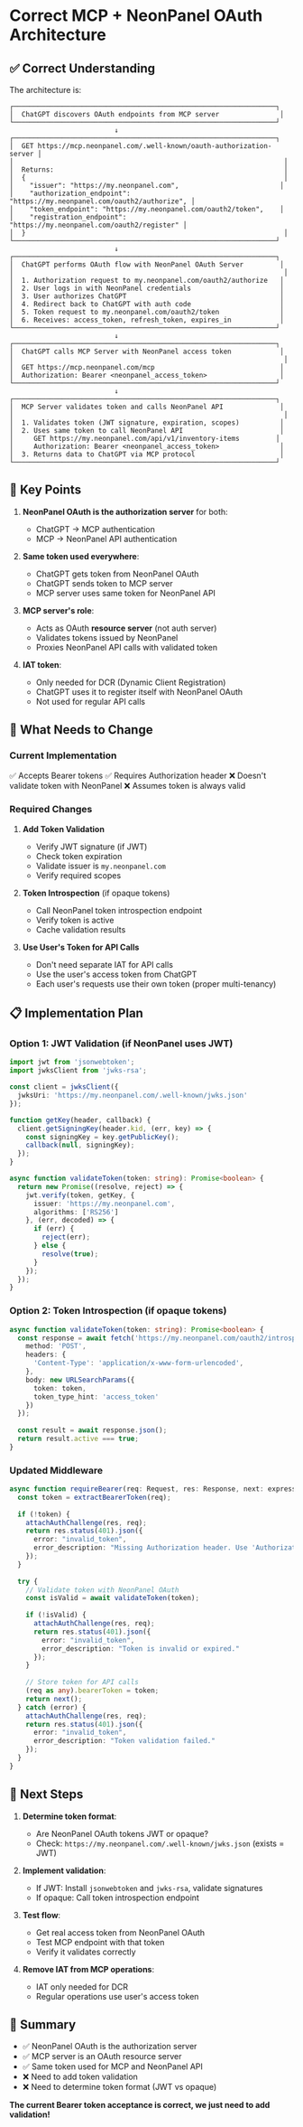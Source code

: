 # Correct MCP + NeonPanel OAuth Architecture

## ✅ Correct Understanding

The architecture is:

```
┌─────────────────────────────────────────────────────────────────┐
│  ChatGPT discovers OAuth endpoints from MCP server               │
└─────────────────────────────────────────────────────────────────┘
                          ↓
┌─────────────────────────────────────────────────────────────────┐
│  GET https://mcp.neonpanel.com/.well-known/oauth-authorization-server │
│                                                                   │
│  Returns:                                                         │
│  {                                                                │
│    "issuer": "https://my.neonpanel.com",                         │
│    "authorization_endpoint": "https://my.neonpanel.com/oauth2/authorize", │
│    "token_endpoint": "https://my.neonpanel.com/oauth2/token",    │
│    "registration_endpoint": "https://my.neonpanel.com/oauth2/register" │
│  }                                                                │
└─────────────────────────────────────────────────────────────────┘
                          ↓
┌─────────────────────────────────────────────────────────────────┐
│  ChatGPT performs OAuth flow with NeonPanel OAuth Server         │
│                                                                   │
│  1. Authorization request to my.neonpanel.com/oauth2/authorize   │
│  2. User logs in with NeonPanel credentials                      │
│  3. User authorizes ChatGPT                                      │
│  4. Redirect back to ChatGPT with auth code                      │
│  5. Token request to my.neonpanel.com/oauth2/token               │
│  6. Receives: access_token, refresh_token, expires_in            │
└─────────────────────────────────────────────────────────────────┘
                          ↓
┌─────────────────────────────────────────────────────────────────┐
│  ChatGPT calls MCP Server with NeonPanel access token            │
│                                                                   │
│  GET https://mcp.neonpanel.com/mcp                               │
│  Authorization: Bearer <neonpanel_access_token>                  │
└─────────────────────────────────────────────────────────────────┘
                          ↓
┌─────────────────────────────────────────────────────────────────┐
│  MCP Server validates token and calls NeonPanel API              │
│                                                                   │
│  1. Validates token (JWT signature, expiration, scopes)          │
│  2. Uses same token to call NeonPanel API                        │
│     GET https://my.neonpanel.com/api/v1/inventory-items         │
│     Authorization: Bearer <neonpanel_access_token>               │
│  3. Returns data to ChatGPT via MCP protocol                     │
└─────────────────────────────────────────────────────────────────┘
```

## 🔑 Key Points

1. **NeonPanel OAuth is the authorization server** for both:
   - ChatGPT → MCP authentication
   - MCP → NeonPanel API authentication

2. **Same token used everywhere**:
   - ChatGPT gets token from NeonPanel OAuth
   - ChatGPT sends token to MCP server
   - MCP server uses same token for NeonPanel API

3. **MCP server's role**:
   - Acts as OAuth **resource server** (not auth server)
   - Validates tokens issued by NeonPanel
   - Proxies NeonPanel API calls with validated token

4. **IAT token**:
   - Only needed for DCR (Dynamic Client Registration)
   - ChatGPT uses it to register itself with NeonPanel OAuth
   - Not used for regular API calls

## 🔧 What Needs to Change

### Current Implementation
✅ Accepts Bearer tokens
✅ Requires Authorization header
❌ Doesn't validate token with NeonPanel
❌ Assumes token is always valid

### Required Changes

1. **Add Token Validation**
   - Verify JWT signature (if JWT)
   - Check token expiration
   - Validate issuer is `my.neonpanel.com`
   - Verify required scopes

2. **Token Introspection** (if opaque tokens)
   - Call NeonPanel token introspection endpoint
   - Verify token is active
   - Cache validation results

3. **Use User's Token for API Calls**
   - Don't need separate IAT for API calls
   - Use the user's access token from ChatGPT
   - Each user's requests use their own token (proper multi-tenancy)

## 📋 Implementation Plan

### Option 1: JWT Validation (if NeonPanel uses JWT)

```typescript
import jwt from 'jsonwebtoken';
import jwksClient from 'jwks-rsa';

const client = jwksClient({
  jwksUri: 'https://my.neonpanel.com/.well-known/jwks.json'
});

function getKey(header, callback) {
  client.getSigningKey(header.kid, (err, key) => {
    const signingKey = key.getPublicKey();
    callback(null, signingKey);
  });
}

async function validateToken(token: string): Promise<boolean> {
  return new Promise((resolve, reject) => {
    jwt.verify(token, getKey, {
      issuer: 'https://my.neonpanel.com',
      algorithms: ['RS256']
    }, (err, decoded) => {
      if (err) {
        reject(err);
      } else {
        resolve(true);
      }
    });
  });
}
```

### Option 2: Token Introspection (if opaque tokens)

```typescript
async function validateToken(token: string): Promise<boolean> {
  const response = await fetch('https://my.neonpanel.com/oauth2/introspect', {
    method: 'POST',
    headers: {
      'Content-Type': 'application/x-www-form-urlencoded',
    },
    body: new URLSearchParams({
      token: token,
      token_type_hint: 'access_token'
    })
  });
  
  const result = await response.json();
  return result.active === true;
}
```

### Updated Middleware

```typescript
async function requireBearer(req: Request, res: Response, next: express.NextFunction) {
  const token = extractBearerToken(req);
  
  if (!token) {
    attachAuthChallenge(res, req);
    return res.status(401).json({
      error: "invalid_token",
      error_description: "Missing Authorization header. Use 'Authorization: Bearer <token>'."
    });
  }
  
  try {
    // Validate token with NeonPanel OAuth
    const isValid = await validateToken(token);
    
    if (!isValid) {
      attachAuthChallenge(res, req);
      return res.status(401).json({
        error: "invalid_token",
        error_description: "Token is invalid or expired."
      });
    }
    
    // Store token for API calls
    (req as any).bearerToken = token;
    return next();
  } catch (error) {
    attachAuthChallenge(res, req);
    return res.status(401).json({
      error: "invalid_token",
      error_description: "Token validation failed."
    });
  }
}
```

## 🎯 Next Steps

1. **Determine token format**:
   - Are NeonPanel OAuth tokens JWT or opaque?
   - Check: `https://my.neonpanel.com/.well-known/jwks.json` (exists = JWT)

2. **Implement validation**:
   - If JWT: Install `jsonwebtoken` and `jwks-rsa`, validate signatures
   - If opaque: Call token introspection endpoint

3. **Test flow**:
   - Get real access token from NeonPanel OAuth
   - Test MCP endpoint with that token
   - Verify it validates correctly

4. **Remove IAT from MCP operations**:
   - IAT only needed for DCR
   - Regular operations use user's access token

## 📝 Summary

- ✅ NeonPanel OAuth is the authorization server
- ✅ MCP server is an OAuth resource server
- ✅ Same token used for MCP and NeonPanel API
- ❌ Need to add token validation
- ❌ Need to determine token format (JWT vs opaque)

**The current Bearer token acceptance is correct, we just need to add validation!**
